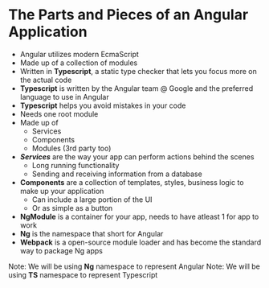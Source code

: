 # The Parts and Pieces of an Angular Application

+ Angular utilizes modern EcmaScript
+ Made up of a collection of modules
+ Written in **Typescript**, a static type checker that lets you focus more on the actual code
+ **Typescript** is written by the Angular team @ Google and the preferred language to use in Angular
+ **Typescript** helps you avoid mistakes in your code
+ Needs one root module
+ Made up of
  - Services
  - Components
  - Modules (3rd party too)
+ ***Services*** are the way your app can perform actions behind the scenes
  - Long running functionality
  - Sending and receiving information from a database
+ **Components** are a collection of templates, styles, business logic to make up your application
  - Can include a large portion of the UI
  - Or as simple as a button
+ **NgModule** is a container for your app, needs to have atleast 1 for app to work
+ **Ng** is the namespace that short for Angular
+ **Webpack** is a open-source module loader and has become the standard way to package Ng apps

Note: We will be using **Ng** namespace to represent Angular
Note: We will be using **TS** namespace to represent Typescript